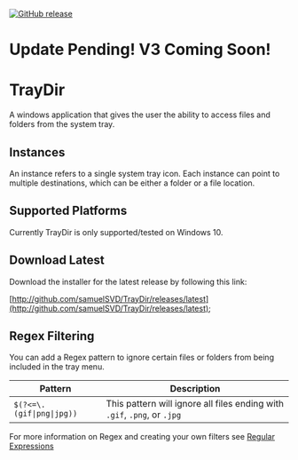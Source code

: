 [![GitHub release](https://img.shields.io/github/release/SamuelSVD/TrayDir.svg)](../../releases/latest)

# Update Pending! V3 Coming Soon!

# TrayDir
A windows application that gives the user the ability to access files and folders from the system tray.

## Instances

An instance refers to a single system tray icon.
Each instance can point to multiple destinations, which can be either a folder or a file location.

## Supported Platforms

Currently TrayDir is only supported/tested on Windows 10.

## Download Latest

Download the installer for the latest release by following this link:

[http://github.com/samuelSVD/TrayDir/releases/latest](http://github.com/samuelSVD/TrayDir/releases/latest);

## Regex Filtering

You can add a Regex pattern to ignore certain files or folders from being included in the tray menu.

| Pattern | Description |
| --- | --- |
| `$(?<=\.(gif\|png\|jpg))` | This pattern will ignore all files ending with `.gif`, `.png`, or `.jpg` |

For more information on Regex and creating your own filters see [Regular Expressions](https://docs.microsoft.com/en-us/dotnet/standard/base-types/regular-expression-language-quick-reference)
